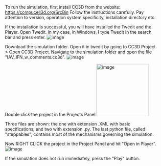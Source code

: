 To run the simulation, first install CC3D from the website:
https://compucell3d.org/SrcBin
Follow the instructions carefully. Pay attention to version, operation system specificity, installation directory etc.

If the installation is successful, you will have installed the Twedit and the Player. Open Twedit. In my case, in Windows, I type Twedit in the search bar and press enter.
![image](https://github.com/user-attachments/assets/f2a33262-5374-4925-9de8-6b8eaf18f2cb)

Download the simulation folder. Open it in twedit by going to CC3D Project > Open CC3D Project. Navigate to the simulation folder and open the file "IAV_IFN_w_comments.cc3d". 
![image](https://github.com/user-attachments/assets/96b19d84-e8f0-4010-8a45-3f87f869ddc7)

Double click the project in the Projects Panel
<img width="171" alt="image" src="https://github.com/user-attachments/assets/34fbb011-6945-46b9-b746-0ec0b64217a0">

Three files are shown: the one with extension .XML with basic specifications, and two with extension .py. The last python file, called "steppables", contains most of the mechanisms governing the simulation.

Now RIGHT CLICK the project in the Project Panel and hit "Open in Player".
![image](https://github.com/user-attachments/assets/ce2c3ad3-5894-4a07-822b-a6527423a368)

If the simulation does not run immediately, press the "Play" button.
